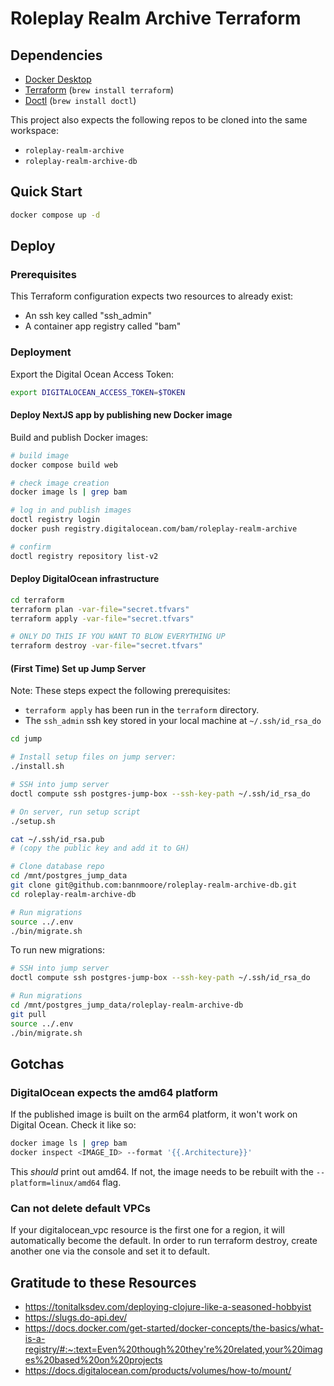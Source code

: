 # Roleplay Realm Archive Terraform

## Dependencies

- [Docker Desktop](https://docs.docker.com/desktop/)
- [Terraform](https://developer.hashicorp.com/terraform?product_intent=terraform) (`brew install terraform`)
- [Doctl](https://github.com/digitalocean/doctl) (`brew install doctl`)

This project also expects the following repos to be cloned into the same workspace:

- `roleplay-realm-archive`
- `roleplay-realm-archive-db`

## Quick Start

```sh
docker compose up -d
```

## Deploy

### Prerequisites

This Terraform configuration expects two resources to already exist:
- An ssh key called "ssh_admin"
- A container app registry called "bam"

### Deployment

Export the Digital Ocean Access Token:

```sh
export DIGITALOCEAN_ACCESS_TOKEN=$TOKEN
```

#### Deploy NextJS app by publishing new Docker image

Build and publish Docker images:

```sh
# build image
docker compose build web

# check image creation
docker image ls | grep bam 

# log in and publish images
doctl registry login
docker push registry.digitalocean.com/bam/roleplay-realm-archive

# confirm
doctl registry repository list-v2
```

#### Deploy DigitalOcean infrastructure

```sh
cd terraform
terraform plan -var-file="secret.tfvars"
terraform apply -var-file="secret.tfvars"

# ONLY DO THIS IF YOU WANT TO BLOW EVERYTHING UP
terraform destroy -var-file="secret.tfvars"
```

#### (First Time) Set up Jump Server

Note: These steps expect the following prerequisites:
-  `terraform apply` has been run in the `terraform` directory.
-  The `ssh_admin` ssh key stored in your local machine at `~/.ssh/id_rsa_do`

```sh
cd jump

# Install setup files on jump server:
./install.sh

# SSH into jump server
doctl compute ssh postgres-jump-box --ssh-key-path ~/.ssh/id_rsa_do

# On server, run setup script
./setup.sh

cat ~/.ssh/id_rsa.pub
# (copy the public key and add it to GH)

# Clone database repo
cd /mnt/postgres_jump_data
git clone git@github.com:bannmoore/roleplay-realm-archive-db.git
cd roleplay-realm-archive-db

# Run migrations
source ../.env
./bin/migrate.sh
```

To run new migrations:

```sh
# SSH into jump server
doctl compute ssh postgres-jump-box --ssh-key-path ~/.ssh/id_rsa_do

# Run migrations
cd /mnt/postgres_jump_data/roleplay-realm-archive-db
git pull
source ../.env
./bin/migrate.sh
```

## Gotchas

### DigitalOcean expects the amd64 platform

If the published image is built on the arm64 platform, it won't work on Digital Ocean. Check it like so:

```sh
docker image ls | grep bam 
docker inspect <IMAGE_ID> --format '{{.Architecture}}'
```

This _should_ print out amd64. If not, the image needs to be rebuilt with the `--platform=linux/amd64` flag.

### Can not delete default VPCs

If your digitalocean_vpc resource is the first one for a region, it will automatically become the default. In order to run terraform destroy, create another one via the console and set it to default.

## Gratitude to these Resources

- https://tonitalksdev.com/deploying-clojure-like-a-seasoned-hobbyist
- https://slugs.do-api.dev/
- https://docs.docker.com/get-started/docker-concepts/the-basics/what-is-a-registry/#:~:text=Even%20though%20they're%20related,your%20images%20based%20on%20projects
- https://docs.digitalocean.com/products/volumes/how-to/mount/
